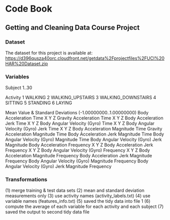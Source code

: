 
# Code Book
## Getting and Cleaning Data Course Project

### Dataset
The dataset for this project is available at:
https://d396qusza40orc.cloudfront.net/getdata%2Fprojectfiles%2FUCI%20HAR%20Dataset.zip

### Variables

Subject
    1..30

Activity
    1   WALKING
    2   WALKING_UPSTAIRS
    3   WALKING_DOWNSTAIRS
    4   SITTING
    5   STANDING
    6   LAYING

Mean Value & Standard Deviations (-1.00000000..1.00000000)
    Body Acceleration Time X Y Z
    Gravity Acceleration Time X Y Z
    Body Acceleration Jerk Time X Y Z
    Body Angular Velocity (Gyro) Time X Y Z
    Body Angular Velocity (Gyro) Jerk Time X Y Z
    Body Acceleration Magnitude Time
    Gravity Acceleration Magnitude Time
    Body Acceleration Jerk Magnitude Time
    Body Angular Velocity (Gyro) Magnitude Time
    Body Angular Velocity (Gyro) Jerk Magnitude
    Body Acceleration Frequency X Y Z
    Body Acceleration Jerk Frequency X Y Z
    Body Angular Velocity (Gyro) Frequency X Y Z
    Body Acceleration Magnitude Frequency
    Body Acceleration Jerk Magnitude Frequency
    Body Angular Velocity (Gyro) Magnitude Frequency
    Body Angular Velocity (Gyro) Jerk Magnitude Frequency

### Transformations

(1) merge training & test data sets
(2) mean and standard deviation measurements only
(3) use activity names (activity_labels.txt)
(4) use variable names (features_info.txt)
(5) saved the tidy data into file 1
(6) compute the average of each variable for each activity and each subject
(7) saved the output to second tidy data file


